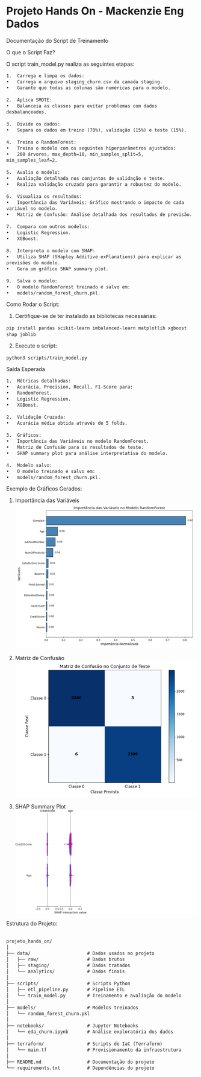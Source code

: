 # Projeto Hands On - Mackenzie Eng Dados 


Documentação do Script de Treinamento

O que o Script Faz?

O script train_model.py realiza as seguintes etapas:

	1.	Carrega e limpa os dados:
	•	Carrega o arquivo staging_churn.csv da camada staging.
	•	Garante que todas as colunas são numéricas para o modelo.
 
	2.	Aplica SMOTE:
	•	Balanceia as classes para evitar problemas com dados desbalanceados.
 
	3.	Divide os dados:
	•	Separa os dados em treino (70%), validação (15%) e teste (15%).
 
	4.	Treina o RandomForest:
	•	Treina o modelo com os seguintes hiperparâmetros ajustados:
	•	200 árvores, max_depth=10, min_samples_split=5, min_samples_leaf=2.
 
	5.	Avalia o modelo:
	•	Avaliação detalhada nos conjuntos de validação e teste.
	•	Realiza validação cruzada para garantir a robustez do modelo.
 
	6.	Visualiza os resultados:
	•	Importância das Variáveis: Gráfico mostrando o impacto de cada variável no modelo.
	•	Matriz de Confusão: Análise detalhada dos resultados de previsão.
 
	7.	Compara com outros modelos:
	•	Logistic Regression.
	•	XGBoost.
 
	8.	Interpreta o modelo com SHAP:
	•	Utiliza SHAP (SHapley Additive exPlanations) para explicar as previsões do modelo.
	•	Gera um gráfico SHAP summary plot.
 
	9.	Salva o modelo:
	•	O modelo RandomForest treinado é salvo em:
	•	models/random_forest_churn.pkl.

Como Rodar o Script:
	
1. Certifique-se de ter instalado as bibliotecas necessárias:

 ``pip install pandas scikit-learn imbalanced-learn matplotlib xgboost shap joblib``

 
2. Execute o script:

``python3 scripts/train_model.py ``

Saída Esperada

	1.	Métricas detalhadas:
	•	Acurácia, Precision, Recall, F1-Score para:
	•	RandomForest.
	•	Logistic Regression.
	•	XGBoost.
 
	2.	Validação Cruzada:
	•	Acurácia média obtida através de 5 folds.
 
	3.	Gráficos:
	•	Importância das Variáveis no modelo RandomForest.
	•	Matriz de Confusão para os resultados de teste.
	•	SHAP summary plot para análise interpretativa do modelo.
 
	4.	Modelo salvo:
	•	O modelo treinado é salvo em:
	•	models/random_forest_churn.pkl.
 
Exemplo de Gráficos Gerados:

1. Importância das Variáveis
   ![Descrição da Imagem](imagens/grafico.png)
   
2.  Matriz de Confusão
   ![Descrição da Imagem](imagens/Figure_1.png)

3. SHAP Summary Plot
![Descrição da Imagem](imagens/shap.png)


Estrutura do Projeto:
```plaintext

projeto_hands_on/
│
├── data/                     # Dados usados no projeto
│   ├── raw/                  # Dados brutos
│   ├── staging/              # Dados tratados
│   └── analytics/            # Dados finais
│
├── scripts/                  # Scripts Python
│   ├── etl_pipeline.py       # Pipeline ETL
│   └── train_model.py        # Treinamento e avaliação do modelo
│
├── models/                   # Modelos treinados
│   └── random_forest_churn.pkl
│
├── notebooks/                # Jupyter Notebooks
│   └── eda_churn.ipynb       # Análise exploratória dos dados
│
├── terraform/                # Scripts de IaC (Terraform)
│   └── main.tf               # Provisionamento da infraestrutura
│
├── README.md                 # Documentação do projeto
└── requirements.txt          # Dependências do projeto 
```
